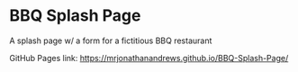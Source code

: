 # BBQ Splash Page
 A splash page w/ a form for a fictitious BBQ restaurant

GitHub Pages link: https://mrjonathanandrews.github.io/BBQ-Splash-Page/
